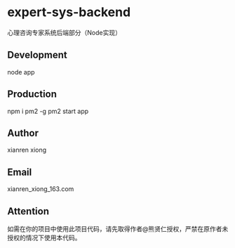 # expert-sys-backend
心理咨询专家系统后端部分（Node实现）

## Development
node app

## Production
npm i pm2 -g
pm2 start app

## Author
xianren xiong

## Email
xianren_xiong_163.com

## Attention
如需在你的项目中使用此项目代码，请先取得作者@熊贤仁授权，严禁在原作者未授权的情况下使用本代码。